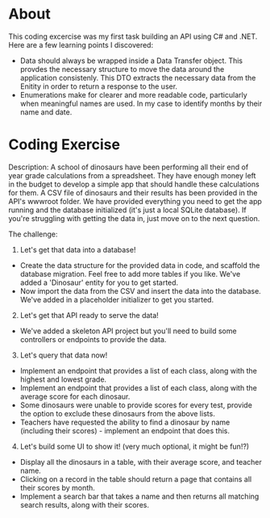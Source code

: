 # About 
This coding excercise was my first task building an API using C# and .NET. Here are a few learning points I discovered: 

- Data should always be wrapped inside a Data Transfer object. This provdes the necessary structure to move the data around the application consistenly. This DTO extracts the necessary data from the Enitity in order to return a response to the user. 
- Enumerations make for clearer and more readable code, particularly when meaningful names are used. In my case to identify months by their name and date.  

# Coding Exercise
Description:
A school of dinosaurs have been performing all their end of year grade calculations from a spreadsheet.
They have enough money left in the budget to develop a simple app that should handle these calculations for them.
A CSV file of dinosaurs and their results has been provided in the API's wwwroot folder.
We have provided everything you need to get the app running and the database initialized (it's just a local SQLite database).
If you're struggling with getting the data in, just move on to the next question.

The challenge:

1. Let's get that data into a database!
- Create the data structure for the provided data in code, and scaffold the database migration. Feel free to add more tables if you like. We've added a 'Dinosaur' entity for you to get started.
- Now import the data from the CSV and insert the data into the database. We've added in a placeholder initializer to get you started.

2. Let's get that API ready to serve the data!
- We've added a skeleton API project but you'll need to build some controllers or endpoints to provide the data.

3. Let's query that data now!
- Implement an endpoint that provides a list of each class, along with the highest and lowest grade.
- Implement an endpoint that provides a list of each class, along with the average score for each dinosaur.
- Some dinosaurs were unable to provide scores for every test, provide the option to exclude these dinosaurs from the above lists.
- Teachers have requested the ability to find a dinosaur by name (including their scores) - implement an endpoint that does this.

4. Let's build some UI to show it! (very much optional, it might be fun!?)
- Display all the dinosaurs in a table, with their average score, and teacher name.
- Clicking on a record in the table should return a page that contains all their scores by month.
- Implement a search bar that takes a name and then returns all matching search results, along with their scores.
